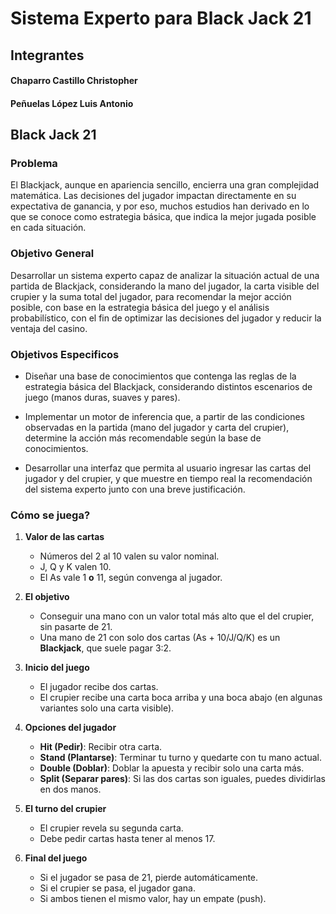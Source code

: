 # Sistema Experto para Black Jack 21

## Integrantes
#### Chaparro Castillo Christopher
#### Peñuelas López Luis Antonio

## Black Jack 21

### Problema

El Blackjack, aunque en apariencia sencillo, encierra una gran complejidad matemática. 
Las decisiones del jugador impactan directamente en su expectativa de ganancia, y por eso, muchos estudios han derivado en lo que se conoce como estrategia básica, que indica la mejor jugada posible en cada situación.

### Objetivo General

Desarrollar un sistema experto capaz de analizar la situación actual de una partida de Blackjack, considerando la mano del jugador, la carta visible del crupier y la suma total del jugador, para recomendar la mejor acción posible, con base en la estrategia básica del juego y el análisis probabilístico, con el fin de optimizar las decisiones del jugador y reducir la ventaja del casino.

### Objetivos Especificos

 - Diseñar una base de conocimientos que contenga las reglas de la estrategia básica del Blackjack, considerando distintos escenarios de juego (manos duras, suaves y pares).

 - Implementar un motor de inferencia que, a partir de las condiciones observadas en la partida (mano del jugador y carta del crupier), determine la acción más recomendable según la base de conocimientos.

 - Desarrollar una interfaz que permita al usuario ingresar las cartas del jugador y del crupier, y que muestre en tiempo real la recomendación del sistema experto junto con una breve justificación.

### Cómo se juega?

1. **Valor de las cartas**
   - Números del 2 al 10 valen su valor nominal.
   - J, Q y K valen 10.
   - El As vale 1 **o** 11, según convenga al jugador.

2. **El objetivo**
   - Conseguir una mano con un valor total más alto que el del crupier, sin pasarte de 21.
   - Una mano de 21 con solo dos cartas (As + 10/J/Q/K) es un **Blackjack**, que suele pagar 3:2.

3. **Inicio del juego**
   - El jugador recibe dos cartas.
   - El crupier recibe una carta boca arriba y una boca abajo (en algunas variantes solo una carta visible).

4. **Opciones del jugador**
   - **Hit (Pedir)**: Recibir otra carta.
   - **Stand (Plantarse)**: Terminar tu turno y quedarte con tu mano actual.
   - **Double (Doblar)**: Doblar la apuesta y recibir solo una carta más.
   - **Split (Separar pares)**: Si las dos cartas son iguales, puedes dividirlas en dos manos.

5. **El turno del crupier**
   - El crupier revela su segunda carta.
   - Debe pedir cartas hasta tener al menos 17.

6. **Final del juego**
   - Si el jugador se pasa de 21, pierde automáticamente.
   - Si el crupier se pasa, el jugador gana.
   - Si ambos tienen el mismo valor, hay un empate (push).




